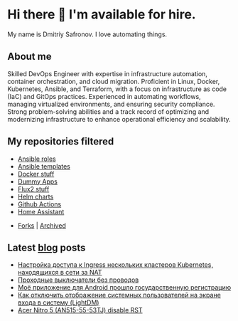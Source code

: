 # Hi there 👋 I'm available for hire.

My name is Dmitriy Safronov. I love automating things.

## About me

Skilled DevOps Engineer with expertise in infrastructure automation, container orchestration, and cloud migration. Proficient in Linux, Docker, Kubernetes, Ansible, and Terraform, with a focus on infrastructure as code (IaC) and GitOps practices. Experienced in automating workflows, managing virtualized environments, and ensuring security compliance. Strong problem-solving abilities and a track record of optimizing and modernizing infrastructure to enhance operational efficiency and scalability.

## My repositories filtered

- [Ansible roles](https://github.com/dmitriysafronov?tab=repositories&q=ansible_role&type=source)
- [Ansible templates](https://github.com/dmitriysafronov?tab=repositories&q=ansible&type=template)
- [Docker stuff](https://github.com/dmitriysafronov?tab=repositories&q=docker&type=source)
- [Dummy Apps](https://github.com/dmitriysafronov?tab=repositories&q=dummy&type=source)
- [Flux2 stuff](https://github.com/dmitriysafronov?tab=repositories&q=flux2&type=source)
- [Helm charts](https://github.com/dmitriysafronov/helm-charts)
- [Github Actions](https://github.com/dmitriysafronov?tab=repositories&q=GitHub+Action&type=source)
- [Home Assistant](https://github.com/dmitriysafronov?tab=repositories&q=home-assistant&type=source)

* [Forks](https://github.com/dmitriysafronov?tab=repositories&type=fork) | [Archived](https://github.com/dmitriysafronov?tab=repositories&type=archived)

## Latest [blog](https://cyberbrain.pw) posts
<!-- BLOG-POST-LIST:START -->
- [Настройка доступа к Ingress нескольких кластеров Kubernetes, находящихся в сети за NAT](https://cyberbrain.pw/2023/12/14/%D0%BD%D0%B0%D1%81%D1%82%D1%80%D0%BE%D0%B9%D0%BA%D0%B0-%D0%B4%D0%BE%D1%81%D1%82%D1%83%D0%BF%D0%B0-%D0%BA-ingress-%D0%BD%D0%B5%D1%81%D0%BA%D0%BE%D0%BB%D1%8C%D0%BA%D0%B8%D1%85-%D0%BA%D0%BB%D0%B0%D1%81%D1%82%D0%B5%D1%80%D0%BE%D0%B2-kubernetes-%D0%BD%D0%B0%D1%85%D0%BE%D0%B4%D1%8F%D1%89%D0%B8%D1%85%D1%81%D1%8F-%D0%B2-%D1%81%D0%B5%D1%82%D0%B8-%D0%B7%D0%B0-nat.html)
- [Проходные выключатели без проводов](https://cyberbrain.pw/2022/01/17/prohodnye-vyklyuchateli-bez-provodov.html)
- [Моё приложение для Android прошло государственную регистрацию](https://cyberbrain.pw/2021/06/10/moyo-prilozhenie-dlya-android-proshlo-gosudarstvennuyu-registraciyu.html)
- [Как отключить отображение системных пользователей на экране входа в систему &lpar;LightDM&rpar;](https://cyberbrain.pw/2020/08/04/kak-otklyu-chit-otobrazhenie-sistemnyh-polzovatelej-na-jekrane-vhoda-v-sistemu-lightdm.html)
- [Acer Nitro 5 &lpar;AN515-55-53TJ&rpar; disable RST](https://cyberbrain.pw/2020/08/03/acer-nitro-5-an515-55-53tj-disable-rst.html)
<!-- BLOG-POST-LIST:END -->
